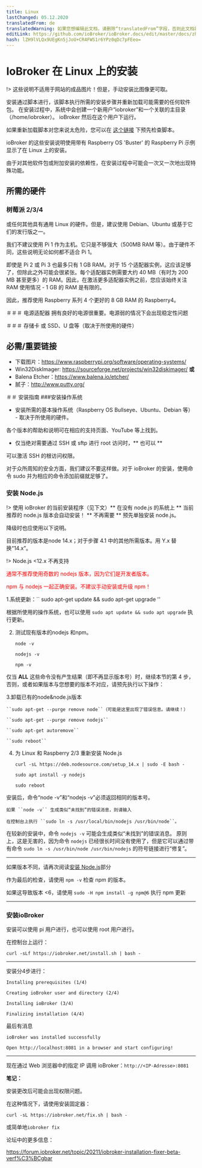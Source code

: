 ```yaml
---
title: Linux
lastChanged: 05.12.2020
translatedFrom: de
translatedWarning: 如果您想编辑此文档，请删除“translatedFrom”字段，否则此文档将再次自动翻译
editLink: https://github.com/ioBroker/ioBroker.docs/edit/master/docs/zh-cn/install/linux.md
hash: lZH9lVLQx9UEgKn5jJoU+CR4FWS1r6YPz0qDc7pFEeo=
---
```

# IoBroker 在 Linux 上的安装
!> 这些说明不适用于网站的成品图片！但是，手动安装比图像更可取。

安装通过脚本进行，该脚本执行所需的安装步骤并重新加载可能需要的任何软件包。
在安装过程中，系统中会创建一个新用户“iobroker”和一个关联的主目录（/home/iobroker）。
ioBroker 然后在这个用户下运行。

如果重新加载脚本对您来说太危险，您可以在 [这个链接](https://raw.githubusercontent.com/ioBroker/ioBroker/stable-installer/installer.sh) 下预先检查脚本。

ioBroker 的这些安装说明使用带有 Raspberry OS 'Buster' 的 Raspberry Pi 示例显示了在 Linux 上的安装。

由于对其他软件包或附加安装的依赖性，在安装过程中可能会一次又一次地出现特殊功能。

## 所需的硬件
### 树莓派 2/3/4
或任何其他具有通用 Linux 的硬件。但是，建议使用 Debian、Ubuntu 或基于它们的发行版之一。

我们不建议使用 Pi 1 作为主机。它只是不够强大（500MB RAM 等）。由于硬件不同，这些说明无论如何都不适合 Pi 1。

即使是 Pi 2 或 Pi 3 也最多只有 1 GB RAM。对于 15 个适配器实例，这应该足够了，但除此之外可能会很紧张。每个适配器实例需要大约 40 MB（有时为 200 MB 甚至更多）的 RAM。因此，在激活更多适配器实例之前，您应该始终关注 RAM 使用情况 - 1 GB 的 RAM 是有限的。

因此，推荐使用 Raspberry 系列 4 个更好的 8 GB RAM 的 Raspberry4。

＃＃＃ 电源适配器
拥有良好的电源很重要。电源弱的情况下会出现稳定性问题

＃＃＃ 存储卡
或 SSD、U 盘等（取决于所使用的硬件）

## 必需/重要链接
* 下载图片：https://www.raspberrypi.org/software/operating-systems/
* Win32DiskImager: https://sourceforge.net/projects/win32diskimager/ **或**
* Balena Etcher：https://www.balena.io/etcher/
* 腻子：http://www.putty.org/

＃＃ 安装指南
###安装操作系统
* 安装所需的基本操作系统（Raspberry OS Bullseye、Ubuntu、Debian 等） - 取决于所使用的硬件。

各个版本的帮助和说明可在相应的支持页面、YouTube 等上找到。

* 仅当绝对需要通过 SSH 或 sftp 进行 root 访问时，** 也可以 **

可以激活 SSH 的根访问权限。

对于众所周知的安全方面，我们建议不要这样做。对于 ioBroker 的安装，使用命令 sudo 并为相应的命令添加前缀就足够了。

### 安装 Node.js
!> 使用 ioBroker 的当前安装程序（见下文）** 在没有 node.js 的系统上 ** 当前推荐的 node.js 版本会自动安装！ ** 不再需要 ** 预先单独安装 node.js。

降级时也应使用以下说明。

目前推荐的版本是node 14.x；对于步骤 4.1 中的其他所需版本。用 Y.x 替换“14.x”。

!> Node.js <12.x 不再支持

<span style="color:red">通常不推荐使用奇数的 nodejs 版本，因为它们是开发者版本。</span>

<span style="color:red">npm 与 nodejs 一起正确安装。不建议手动安装或升级 npm！</span>

1.系统更新：`` sudo apt-get update && sudo apt-get upgrade ''

根据所使用的操作系统，也可以使用 ``sudo apt update && sudo apt upgrade`` 执行更新。

2. 测试现有版本的nodejs 和npm。

    ``node -v``

    ``nodejs -v``

    ``npm -v``

仅当 **ALL** 这些命令没有产生结果（即不再显示版本号）时，继续本节的第 4 步，否则，或者如果版本与您想要的版本不对应，请预先执行以下操作：

3.卸载已有的node&node.js版本

    ``sudo apt-get --purge remove node``（可能是这里出现了错误信息。请继续！）

    ``sudo apt-get --purge remove nodejs``

    ``sudo apt-get autoremove``

    ``sudo reboot``

4. 为 Linux 和 Raspberry 2/3 重新安装 Node.js

    ``curl -sL https://deb.nodesource.com/setup_14.x | sudo -E bash -``

    ``sudo apt install -y nodejs``

    ``sudo reboot``

安装后，命令“node -v”和“nodejs -v”必须返回相同的版本号。

    如果 ``node -v`` 生成类似“未找到”的错误消息，则请输入

    在控制台上执行 ``sudo ln -s /usr/local/bin/nodejs /usr/bin/node``。

在较新的安装中，命令 ``nodejs -v`` 可能会生成类似“未找到”的错误消息。
原则上，这是无害的，因为命令 ``nodejs`` 已经很长时间没有使用了，但是它可以通过带有命令 ``sudo ln -s /usr/bin/node /usr/bin/nodejs`` 的符号链接进行“修复”。

---

如果版本不同，请再次阅读[安装 Node.js](#installation-nodejs)部分

作为最后的检查，请使用 ``npm -v`` 检查 npm 的版本。

如果这导致版本 <6，请使用 ``sudo -H npm install -g npm@6`` 执行 npm 更新

---

### 安装ioBroker
安装可以使用 pi 用户进行，也可以使用 root 用户进行。

在控制台上运行：

``curl -sLf https://iobroker.net/install.sh | bash -``

---

安装分4步进行：

``Installing prerequisites (1/4)``

``Creating ioBroker user and directory (2/4)``

``Installing ioBroker (3/4)``

``Finalizing installation (4/4)``

最后有消息

``ioBroker was installed successfully``

``Open http://localhost:8081 in a browser and start configuring!``

---

现在通过 Web 浏览器中的指定 IP 调用 ioBroker：``http://<IP-Adresse>:8081``

**笔记：**

安装更改后可能会出现权限问题。

在这种情况下，请使用安装固定器：

``curl -sL https://iobroker.net/fix.sh | bash -``

或简单地`iobroker fix`

论坛中的更多信息：

https://forum.iobroker.net/topic/20211/iobroker-installation-fixer-beta-verf%C3%BCgbar